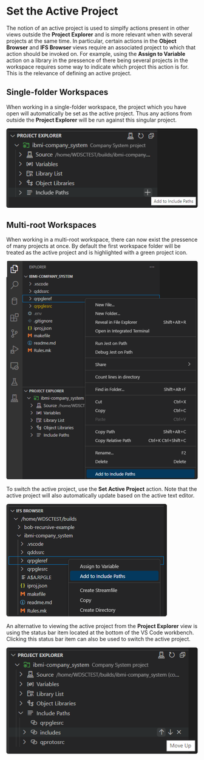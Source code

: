 # Set the Active Project

The notion of an active project is used to simplfy actions present in other views outside the **Project Explorer** and is more relevant when with several projects at the same time. In particular, certain actions in the **Object Browser** and **IFS Browser** views require an associated project to which that action should be invoked on. For example, using the **Assign to Variable** action on a library in the pressence of there being several projects in the workspace requires some way to indicate which project this action is for. This is the relevance of defining an active project.

## Single-folder Workspaces

When working in a single-folder workspace, the project which you have open will automatically be set as the active project. Thus any actions from outside the **Project Explorer** will be run against this singular project.

![Active Project in Single-folder Workspaces](../../assets/ProjectExplorer_28.png)

## Multi-root Workspaces

When working in a multi-root workspace, there can now exist the pressence of many projects at once. By default the first workspace folder will be treated as the active project and is highlighted with a green project icon.

![Active Project in Multi-root Workspaces](../../assets/ProjectExplorer_29.png)

To switch the active project, use the **Set Active Project** action. Note that the active project will also automatically update based on the active text editor.

![Set Active Project from Project Explorer](../../assets/ProjectExplorer_30.png)

An alternative to viewing the active project from the **Project Explorer** view is using the status bar item located at the bottom of the VS Code workbench. Clicking this status bar item can also be used to switch the active project.

![Set Active Project from Status Bar Item](../../assets/ProjectExplorer_31.png)